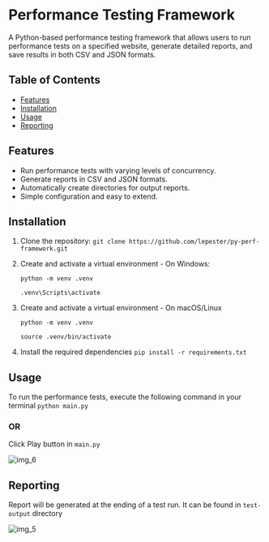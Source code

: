 # Performance Testing Framework

A Python-based performance testing framework that allows users to run performance tests on a specified website, generate detailed reports, and save results in both CSV and JSON formats.

## Table of Contents

- [Features](#features)
- [Installation](#installation)
- [Usage](#usage)
- [Reporting](#reporting)


## Features

- Run performance tests with varying levels of concurrency.
- Generate reports in CSV and JSON formats.
- Automatically create directories for output reports.
- Simple configuration and easy to extend.

## Installation

1. Clone the repository:
   ```git clone https://github.com/lepester/py-perf-framework.git```

2. Create and activate a virtual environment - On Windows:

   ```python -m venv .venv```
 
   ```.venv\Scripts\activate```

3. Create and activate a virtual environment - On macOS/Linux

   ```python -m venv .venv```

   ```source .venv/bin/activate```
4. Install the required dependencies
   ```pip install -r requirements.txt```

## Usage
To run the performance tests, execute the following command in your terminal
   ```python main.py```

### OR
   
Click Play button in ```main.py```

![img_6](https://github.com/user-attachments/assets/995c8694-60f4-4043-aed3-923c1546f1c9)


## Reporting
Report will be generated at the ending of a test run. It can be found in ```test-output``` directory

![img_5](https://github.com/user-attachments/assets/573741f6-0a78-4766-86a2-63bd536f0a10)

